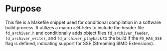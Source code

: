 # Purpose
This file is a Makefile snippet used for conditional compilation in a software build process. It utilizes a macro `add-hdrs` to include the header file `fd_archiver.h` and conditionally adds object files `fd_archiver_feeder`, `fd_archiver_writer`, and `fd_archiver_playback` to the build if the `FD_HAS_SSE` flag is defined, indicating support for SSE (Streaming SIMD Extensions).
